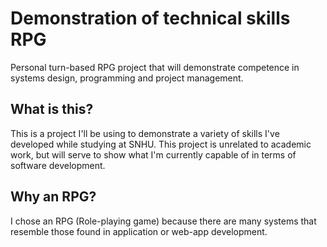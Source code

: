 # Demonstration of technical skills RPG
Personal turn-based RPG project that will demonstrate competence in systems design, programming and project management.

## What is this?
This is a project I'll be using to demonstrate a variety of skills I've developed while studying at SNHU. This project is unrelated to academic work, but will serve to show what I'm currently capable of in terms of software development.

## Why an RPG?
I chose an RPG (Role-playing game) because there are many systems that resemble those found in application or web-app development.
